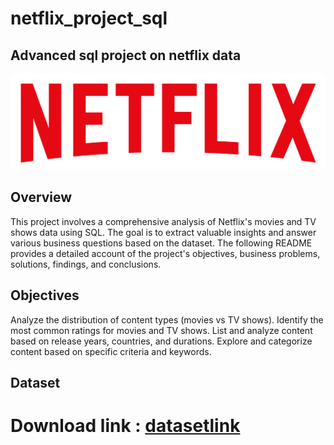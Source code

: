 # netflix_project_sql
## Advanced sql project on netflix data
![netflix.png](https://github.com/kushal-exe/netflix_project_sql/blob/main/logo_2.png)
## Overview
This project involves a comprehensive analysis of Netflix's movies and TV shows data using SQL. The goal is to extract valuable insights and answer various business questions based on the dataset. The following README provides a detailed account of the project's objectives, business problems, solutions, findings, and conclusions.

## Objectives
Analyze the distribution of content types (movies vs TV shows).
Identify the most common ratings for movies and TV shows.
List and analyze content based on release years, countries, and durations.
Explore and categorize content based on specific criteria and keywords.
## Dataset
# Download link : [datasetlink](https://www.kaggle.com/datasets/shivamb/netflix-shows?resource=download)
